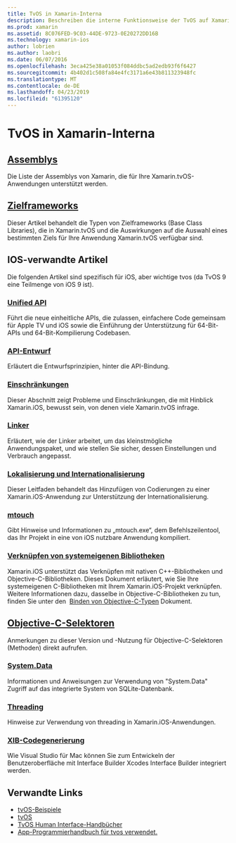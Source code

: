 ```yaml
---
title: TvOS in Xamarin-Interna
description: Beschreiben die interne Funktionsweise der TvOS auf Xamarin, basierend auf Xamarin.iOS-Dokumente. Link-Inhalt wird erläutert, Assemblys, die Zielframeworks, und iOS-Konzepte beziehen.
ms.prod: xamarin
ms.assetid: 8C076FED-9C03-44DE-9723-0E20272DD16B
ms.technology: xamarin-ios
author: lobrien
ms.author: laobri
ms.date: 06/07/2016
ms.openlocfilehash: 3eca425e38a01053f084ddbc5ad2edb93f6f6427
ms.sourcegitcommit: 4b402d1c508fa84e4fc3171a6e43b811323948fc
ms.translationtype: MT
ms.contentlocale: de-DE
ms.lasthandoff: 04/23/2019
ms.locfileid: "61395120"
---
```

# <a name="tvos-in-xamarin-internals"></a>TvOS in Xamarin-Interna 

##  <a name="assembliesiostvosinternalsassembliesmd"></a>[Assemblys](~/ios/tvos/internals/assemblies.md)

Die Liste der Assemblys von Xamarin, die für Ihre Xamarin.tvOS-Anwendungen unterstützt werden.

##  <a name="target-frameworksiostvosinternalsframeworksmd"></a>[Zielframeworks](~/ios/tvos/internals/frameworks.md)

Dieser Artikel behandelt die Typen von Zielframeworks (Base Class Libraries), die in Xamarin.tvOS und die Auswirkungen auf die Auswahl eines bestimmten Ziels für Ihre Anwendung Xamarin.tvOS verfügbar sind.

## <a name="related-ios-articles"></a>IOS-verwandte Artikel

Die folgenden Artikel sind spezifisch für iOS, aber wichtige tvos (da TvOS 9 eine Teilmenge von iOS 9 ist).

###  <a name="unified-apicross-platformmaciosunifiedindexmd"></a>[Unified API](~/cross-platform/macios/unified/index.md)

Führt die neue einheitliche APIs, die zulassen, einfachere Code gemeinsam für Apple TV und iOS sowie die Einführung der Unterstützung für 64-Bit-APIs und 64-Bit-Kompilierung Codebasen.  

###  <a name="api-designiosinternalsapi-designindexmd"></a>[API-Entwurf](~/ios/internals/api-design/index.md)

Erläutert die Entwurfsprinzipien, hinter die API-Bindung.

###  <a name="limitationsiosinternalslimitationsmd"></a>[Einschränkungen](~/ios/internals/limitations.md)

Dieser Abschnitt zeigt Probleme und Einschränkungen, die mit Hinblick Xamarin.iOS, bewusst sein, von denen viele Xamarin.tvOS infrage.

###  <a name="linkeriosdeploy-testlinkermd"></a>[Linker](~/ios/deploy-test/linker.md)

Erläutert, wie der Linker arbeitet, um das kleinstmögliche Anwendungspaket, und wie stellen Sie sicher, dessen Einstellungen und Verbrauch angepasst.

###  <a name="localization-and-internationalizationiosapp-fundamentalslocalizationindexmd"></a>[Lokalisierung und Internationalisierung](~/ios/app-fundamentals/localization/index.md)

Dieser Leitfaden behandelt das Hinzufügen von Codierungen zu einer Xamarin.iOS-Anwendung zur Unterstützung der Internationalisierung.

###  <a name="mtouchiosdeploy-testmtouchmd"></a>[mtouch](~/ios/deploy-test/mtouch.md)

Gibt Hinweise und Informationen zu „mtouch.exe“, dem Befehlszeilentool, das Ihr Projekt in eine von iOS nutzbare Anwendung kompiliert.

###  <a name="linking-native-librariesiosplatformnative-interopmd"></a>[Verknüpfen von systemeigenen Bibliotheken](~/ios/platform/native-interop.md)

Xamarin.iOS unterstützt das Verknüpfen mit nativen C++-Bibliotheken und Objective-C-Bibliotheken. Dieses Dokument erläutert, wie Sie Ihre systemeigenen C-Bibliotheken mit Ihrem Xamarin.iOS-Projekt verknüpfen. Weitere Informationen dazu, dasselbe in Objective-C-Bibliotheken zu tun, finden Sie unter den&nbsp; [Binden von Objective-C-Typen](~/ios/platform/binding-objective-c/index.md)&nbsp;Dokument.

##  <a name="objective-c-selectorsiosinternalsobjective-c-selectorsmd"></a>[Objective-C-Selektoren](~/ios/internals/objective-c-selectors.md)

Anmerkungen zu dieser Version und -Nutzung für Objective-C-Selektoren (Methoden) direkt aufrufen.

###  <a name="systemdataiosdata-cloudsystemdatamd"></a>[System.Data](~/ios/data-cloud/system.data.md)

Informationen und Anweisungen zur Verwendung von "System.Data" Zugriff auf das integrierte System von SQLite-Datenbank.

###  <a name="threadingiosapp-fundamentalsthreadingmd"></a>[Threading](~/ios/app-fundamentals/threading.md)

Hinweise zur Verwendung von threading in Xamarin.iOS-Anwendungen.

###  <a name="xib-code-generationiosinternalsxib-code-generationmd"></a>[XIB-Codegenerierung](~/ios/internals/xib-code-generation.md)

Wie Visual Studio für Mac können Sie zum Entwickeln der Benutzeroberfläche mit Interface Builder Xcodes Interface Builder integriert werden.

## <a name="related-links"></a>Verwandte Links

- [tvOS-Beispiele](https://developer.xamarin.com/samples/tvos/all/)
- [tvOS](https://developer.apple.com/tvos/)
- [TvOS Human Interface-Handbücher](https://developer.apple.com/tvos/human-interface-guidelines/)
- [App-Programmierhandbuch für tvos verwendet.](https://developer.apple.com/library/prerelease/tvos/documentation/General/Conceptual/AppleTV_PG/)
